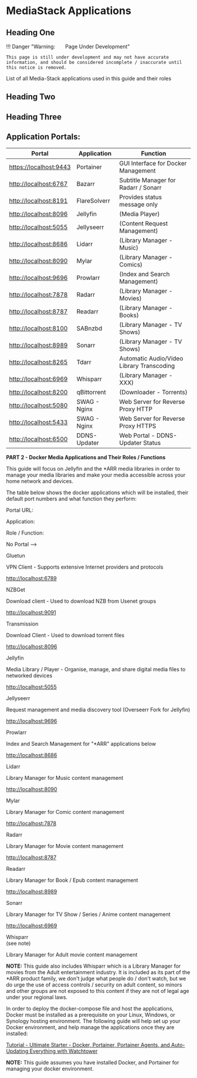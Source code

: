 # MediaStack Applications

## Heading One

!!! Danger "Warning: &nbsp; &nbsp; &nbsp; Page Under Development"

    This page is still under development and may not have accurate information, and should be considered incomplete / inaccurate until this notice is removed.

List of all Media-Stack applications used in this guide and their roles

## Heading Two





## Heading Three



## Application Portals:

<center>

 Portal | Application | Function
-------- | -------- | --------
[https://localhost:9443](https://localhost:9443)|Portainer|GUI Interface for Docker Management
[http://localhost:6767](http://localhost:6767)|Bazarr|Subtitle Manager for Radarr / Sonarr
[http://localhost:8191](http://localhost:8191)|FlareSolverr|Provides status message only
[http://localhost:8096](http://localhost:8096)|Jellyfin|(Media Player)
[http://localhost:5055](http://localhost:5055)|Jellyseerr|(Content Request Management)
[http://localhost:8686](http://localhost:8686)|Lidarr|(Library Manager - Music)
[http://localhost:8090](http://localhost:8090)|Mylar|(Library Manager - Comics)
[http://localhost:9696](http://localhost:9696)|Prowlarr|(Index and Search Management)
[http://localhost:7878](http://localhost:7878)|Radarr|(Library Manager - Movies)
[http://localhost:8787](http://localhost:8787)|Readarr|(Library Manager - Books)
[http://localhost:8100](http://localhost:8100)|SABnzbd|(Library Manager - TV Shows)
[http://localhost:8989](http://localhost:8989)|Sonarr|(Library Manager - TV Shows)
[http://localhost:8265](http://localhost:8265)|Tdarr|Automatic Audio/Video Library Transcoding
[http://localhost:6969](http://localhost:6969)|Whisparr|(Library Manager - XXX)
[http://localhost:8200](http://localhost:8200)|qBittorrent|(Downloader - Torrents)
[http://localhost:5080](http://localhost:5080)|SWAG - Nginx|Web Server for Reverse Proxy HTTP
[http://localhost:5433](http://localhost:5433)|SWAG - Nginx|Web Server for Reverse Proxy HTTPS
[http://localhost:6500](http://localhost:6500)|DDNS-Updater|Web Portal - DDNS-Updater Status


</center>


  
**PART 2 - Docker Media Applications and Their Roles / Functions**  
  
This guide will focus on Jellyfin and the \*ARR media libraries in order to manage your media libraries and make your media accessible across your home network and devices.  


  
The table below shows the docker applications which will be installed, their default port numbers and what function they perform:  
  
  

Portal URL:​

Application:​

Role / Function:​

No Portal -->

Gluetun

VPN Client - Supports extensive Internet providers and protocols

[http://localhost:6789](http://localhost:6789)

NZBGet

Download client - Used to download NZB from Usenet groups

[http://localhost:9091](http://localhost:9091)

Transmission

Download Client - Used to download torrent files

[http://localhost:8096](http://localhost:8096)

Jellyfin

Media Library / Player - Organise, manage, and share digital media files to networked devices

[http://localhost:5055](http://localhost:5055)

Jellyseerr

Request management and media discovery tool (Overseerr Fork for Jellyfin)

[http://localhost:9696](http://localhost:9696)

Prowlarr

Index and Search Management for "\*ARR" applications below

[http://localhost:8686](http://localhost:8686)

Lidarr

Library Manager for Music content management

[http://localhost:8090](http://localhost:8090)

Mylar

Library Manager for Comic content management

[http://localhost:7878](http://localhost:7878)

Radarr

Library Manager for Movie content management

[http://localhost:8787](http://localhost:8787)

Readarr

Library Manager for Book / Epub content management

[http://localhost:8989](http://localhost:8989)

Sonarr

Library Manager for TV Show / Series / Anime content management

[http://localhost:6969](http://localhost:6969)

Whisparr  
(see note)

Library Manager for Adult movie content management

  
**NOTE:** This guide also includes Whisparr which is a Library Manager for movies from the Adult entertainment industry. It is included as its part of the \*ARR product family, we don't judge what people do / don't watch, but we do urge the use of access controls / security on adult content, so minors and other groups are not exposed to this content if they are not of legal age under your regional laws.  
  
In order to deploy the docker-compose file and host the applications, Docker must be installed as a prerequisite on your Linux, Windows, or Synology hosting environment. The following guide will help set up your Docker environment, and help manage the applications once they are installed:  
  
[Tutorial - Ultimate Starter - Docker, Portainer, Portainer Agents, and Auto-Updating Everything with Watchtower](https://www.synoforum.com/resources/ultimate-starter-docker-portainer-portainer-agents-and-auto-updating-everything-with-watchtower.183/)  
  
**NOTE:** This guide assumes you have installed Docker, and Portainer for managing your docker environment.  


